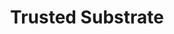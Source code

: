 ---
id: 6
title: Trusted Substrate
sub_theme: false
permalink: /trusted-substrate/
image: /assets/images/content/Trusted_Firmware.png
icon: /assets/images/content/Icon_Trusted_Substrate.svg
icon_dark: /assets/images/content/Black_Trusted_Substrate.svg
description: >
    Trusted Substrate is a BIOS that brings standards based secure booting and
    over-the-air (OTA) updates to the most trust demanding embedded
    computing projects such as automotive and robotics. OTA is a key value of
    Trusted Substrate as it allows any firmware components to be updated with
    anti-bricking and anti-roll back protections, and will allow transactional
    updates in asymmetric computing, Cortex-A + Cortex-M solutions.
jumbotron:
    class: theme_banner 
    title: Standards Compliant BIOS for Arm Embedded World
    description: >
        Trusted Substrate is a BIOS that brings standards based secure booting and
        over-the-air (OTA) updates to the most trust demanding embedded
        computing projects such as automotive and robotics. OTA is a key value of
        Trusted Substrate as it allows any firmware components to be updated with
        anti-bricking and anti-roll back protections, and will allow transactional
        updates in asymmetric computing, Cortex-A + Cortex-M solutions.
    image: /assets/images/content/Trusted_Firmware.png
    buttons:
      - title: How can Linaro help?
        url: "#contact_form"
        style: btn btn-primary btn-lg my-md-3 d-none d-md-inline-block text-uppercase theme_contact_btn
      - title: How can Linaro help?
        url: "#contact_form"
        style: btn btn-primary btn-sm my-2 d-inline-block d-md-none text-uppercase theme_contact_btn
sub_themes:
  - Dependable Boot
  - Over-the-air Updates
  - Trusted Services
presentation_link: /about/
video_link: /about/
blogs_link: /blog/tags/?tag=Trusted%20Firmware
flow:
    - row: custom_include_row
      source: themes/sub_theme_blocks.html
    - row: container_row
      style: related_projects bg-secondary text-white
      sections:
        - format: title
          title_content:
            size: h2
            text: >
                Related Projects
        - format: custom_include
          source: themes/related_projects.html
    - row: container_row
      style: bg-green
      sections:
       - format: custom_include
         source: themes/quick_link_blocks.html
    - row: container_row
      sections:
       - format: text
         text_content: 
          text: >
            ### Is the project for me?


            If you are a product builder you may want to lead specific aspects of the ownership lifecycle, software supply chain integration or
            over-the-air updates for instance. Some tenders may require compliance to regulatory or industry specific trust related documentation
            (NIST, UN.WP29, ASIL...). Membership gives you an opportunity to have a strong influence on the scope of the relevant specifications
            that Trusted Substrate need to cover.
            

            If you are an operating system provider, you may want to influence the feature and interface implementation aspects. Membership gives
            you an opportunity to push for completeness of implementation that sometimes has optional components but required in your use cases.
            If you are an SoC vendor, you may want to ensure all your digital trust technologies are properly exposed and that your product meets all
            requirements from product builders. Membership gives you all opportunities to push and promote your secure element and, crypto
            accelerations innovations as well as silicon based hardware attack mitigations.


            If your business relies on a trusted application such as Digital Rights Management, Digital Wallet or fingerprint authentication, you may
            want to lead the transformation of the trusted application life cycle and lead the specification and technical roadmap on this topic.
    - row: container_row
      style: associated_members
      sections:
        - format: title
          title_content:
            size: h2
            text: >
                Associated Members
    - row: custom_include_row
      source: themes/associated_members.html
    - row: custom_include_row
      source: themes/theme_contact_form.html
---